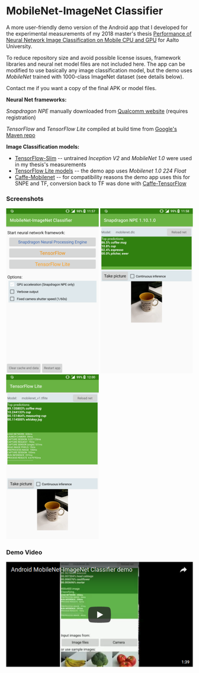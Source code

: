 MobileNet-ImageNet Classifier
=============================

A more user-friendly demo version of the Android app that I developed for the experimental measurements of my 2018 master's thesis
[Performance of Neural Network Image Classification on Mobile CPU and GPU](http://sipiseppala.fi/docs/masters_seppala_2018.pdf) for Aalto University.

To reduce repository size and avoid possible license issues, framework libraries and neural net model files are not included here. The app can be modified to use basically any image classification model, but the demo uses *MobileNet* trained with 1000-class ImageNet dataset (see details below).

Contact me if you want a copy of the final APK or model files.

**Neural Net frameworks:**

*Snapdragon NPE* manually downloaded from [Qualcomm website](https://developer.qualcomm.com/software/snapdragon-neural-processing-engine-ai) (requires registration)

*TensorFlow* and *TensorFlow Lite* compiled at build time from [Google's Maven repo](https://bintray.com/google/tensorflow)

**Image Classification models:**
  * [TensorFlow-Slim](https://github.com/tensorflow/models/tree/master/research/slim) -- untrained *Inception V2* and *MobileNet 1.0* were used in my thesis's measurements
  * [TensorFlow Lite models](https://github.com/tensorflow/tensorflow/blob/master/tensorflow/contrib/lite/g3doc/models.md) -- the demo app uses *Mobilenet 1.0 224 Float*
  * [Caffe-Mobilenet](https://github.com/shicai/MobileNet-Caffe) -- for compatibility reasons the demo app uses this for SNPE and TF, conversion back to TF was done with [Caffe-TensorFlow](https://github.com/ethereon/caffe-tensorflow)


### Screenshots

<img src="screen01.png" title="start menu" width="250"/> <img src="screen02.png" title="snpe" width="250"/> <img src="screen03.png" title="tf lite verbose" width="250"/>

### Demo Video

[![Android MobileNet-ImageNet Classifier demo](yt_player.png)](https://www.youtube.com/watch?v=jjt1rUB3Djo "Android MobileNet-ImageNet Classifier demo")


